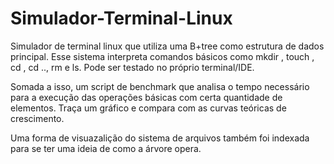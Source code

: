 # Simulador-Terminal-Linux

Simulador de terminal linux que utiliza uma B+tree como estrutura de dados principal. Esse sistema interpreta comandos básicos como mkdir <nome>, touch <nome>, cd <nome>, cd .., rm <nome> e ls. Pode ser testado no próprio terminal/IDE.

Somada a isso, um script de benchmark que analisa o tempo necessário para a execução das operações básicas com certa quantidade de elementos. Traça um gráfico e compara com as curvas teóricas de crescimento.

Uma forma de visuazalição do sistema de arquivos também foi indexada para se ter uma ideia de como a árvore opera.
